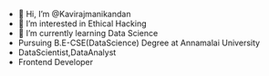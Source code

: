 - 👋 Hi, I’m @Kavirajmanikandan
- 👀 I’m interested in Ethical Hacking
- 🌱 I’m currently learning Data Science
- Pursuing B.E-CSE(DataScience) Degree at Annamalai University
- DataScientist,DataAnalyst
- Frontend Developer 
